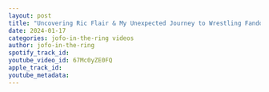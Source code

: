 ```yaml
---
layout: post
title: "Uncovering Ric Flair & My Unexpected Journey to Wrestling Fandom"
date: 2024-01-17
categories: jofo-in-the-ring videos
author: jofo-in-the-ring
spotify_track_id: 
youtube_video_id: 67Mc0yZE0FQ
apple_track_id: 
youtube_metadata: 
---
```

